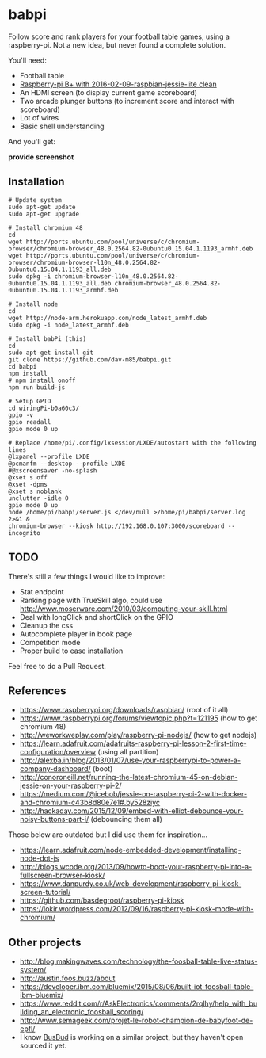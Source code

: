 # babpi

Follow score and rank players for your football table games, using a raspberry-pi. Not a new idea, but never found a complete solution.

You'll need:
* Football table
* [Raspberry-pi B+ with 2016-02-09-raspbian-jessie-lite clean](https://www.raspberrypi.org/downloads/raspbian)
* An HDMI screen (to display current game scoreboard)
* Two arcade plunger buttons (to increment score and interact with scoreboard)
* Lot of wires
* Basic shell understanding

And you'll get:

__provide screenshot__

## Installation

    # Update system
    sudo apt-get update
    sudo apt-get upgrade

    # Install chromium 48
    cd
    wget http://ports.ubuntu.com/pool/universe/c/chromium-browser/chromium-browser_48.0.2564.82-0ubuntu0.15.04.1.1193_armhf.deb
    wget http://ports.ubuntu.com/pool/universe/c/chromium-browser/chromium-browser-l10n_48.0.2564.82-0ubuntu0.15.04.1.1193_all.deb
    sudo dpkg -i chromium-browser-l10n_48.0.2564.82-0ubuntu0.15.04.1.1193_all.deb chromium-browser_48.0.2564.82-0ubuntu0.15.04.1.1193_armhf.deb

    # Install node
    cd
    wget http://node-arm.herokuapp.com/node_latest_armhf.deb
    sudo dpkg -i node_latest_armhf.deb
    
    # Install babPi (this)
    cd
    sudo apt-get install git
    git clone https://github.com/dav-m85/babpi.git
    cd babpi
    npm install
    # npm install onoff
    npm run build-js
    
    # Setup GPIO
    cd wiringPi-b0a60c3/
    gpio -v
    gpio readall
    gpio mode 0 up
    
    # Replace /home/pi/.config/lxsession/LXDE/autostart with the following lines 
    @lxpanel --profile LXDE
    @pcmanfm --desktop --profile LXDE
    #@xscreensaver -no-splash
    @xset s off
    @xset -dpms
    @xset s noblank
    unclutter -idle 0
    gpio mode 0 up
    node /home/pi/babpi/server.js </dev/null >/home/pi/babpi/server.log 2>&1 &
    chromium-browser --kiosk http://192.168.0.107:3000/scoreboard --incognito


## TODO
There's still a few things I would like to improve:

* Stat endpoint
* Ranking page with TrueSkill algo, could use http://www.moserware.com/2010/03/computing-your-skill.html
* Deal with longClick and shortClick on the GPIO
* Cleanup the css
* Autocomplete player in book page
* Competition mode
* Proper build to ease installation

Feel free to do a Pull Request.


## References
* https://www.raspberrypi.org/downloads/raspbian/ (root of it all)
* https://www.raspberrypi.org/forums/viewtopic.php?t=121195 (how to get chromium 48)
* http://weworkweplay.com/play/raspberry-pi-nodejs/ (how to get nodejs)
* https://learn.adafruit.com/adafruits-raspberry-pi-lesson-2-first-time-configuration/overview (using all partition)
* http://alexba.in/blog/2013/01/07/use-your-raspberrypi-to-power-a-company-dashboard/ (boot)
* http://conoroneill.net/running-the-latest-chromium-45-on-debian-jessie-on-your-raspberry-pi-2/
* https://medium.com/@icebob/jessie-on-raspberry-pi-2-with-docker-and-chromium-c43b8d80e7e1#.by528ziyc
* http://hackaday.com/2015/12/09/embed-with-elliot-debounce-your-noisy-buttons-part-i/ (debouncing them all)

Those below are outdated but I did use them for inspiration...

* https://learn.adafruit.com/node-embedded-development/installing-node-dot-js
* http://blogs.wcode.org/2013/09/howto-boot-your-raspberry-pi-into-a-fullscreen-browser-kiosk/
* https://www.danpurdy.co.uk/web-development/raspberry-pi-kiosk-screen-tutorial/
* https://github.com/basdegroot/raspberry-pi-kiosk
* https://lokir.wordpress.com/2012/09/16/raspberry-pi-kiosk-mode-with-chromium/


## Other projects

* http://blog.makingwaves.com/technology/the-foosball-table-live-status-system/
* http://austin.foos.buzz/about
* https://developer.ibm.com/bluemix/2015/08/06/built-iot-foosball-table-ibm-bluemix/
* https://www.reddit.com/r/AskElectronics/comments/2rqlhy/help_with_building_an_electronic_foosball_scoring/
* http://www.semageek.com/projet-le-robot-champion-de-babyfoot-de-epfl/
* I know [BusBud](https://github.com/busbud) is working on a similar project, but they haven't open sourced it yet.